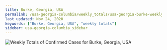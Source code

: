 ```yaml
---
title: Burke, Georgia, USA
permalink: /usa-georgia-columbia/weekly_totals/usa-georgia-burke-weekly_totals.html
last_updated: Nov 24, 2020
keywords: ["Burke, Georgia, USA", "weekly totals"]
sidebar: usa-georgia-columbia_sidebar
---
```


![Weekly Totals of Confirmed Cases for Burke, Georgia, USA](/covid_tracker/images/graphs/usa-georgia-burke-weekly_totals_graph.png)
